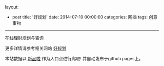 layout: 
  - post 
title: '好规划' 
date: 2014-07-10 00:00:00 
categories: 网摘 
tags: 创意事物 
---

在线理财规划与咨询  

更多详情请参考相关网站 [好规划](https://www.guihua.com/)  

本站数据以 [新品啦](http://xinpinla.com/) 作为入口点进行爬取! 并自动发布于github pages上。  
